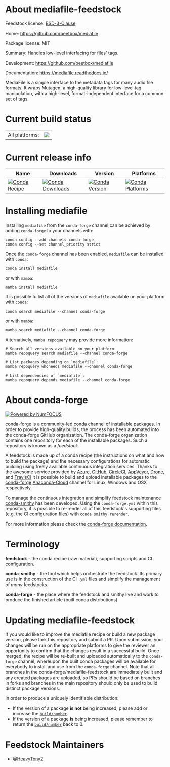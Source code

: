 About mediafile-feedstock
=========================

Feedstock license: [BSD-3-Clause](https://github.com/conda-forge/mediafile-feedstock/blob/main/LICENSE.txt)

Home: https://github.com/beetbox/mediafile

Package license: MIT

Summary: Handles low-level interfacing for files' tags.

Development: https://github.com/beetbox/mediafile

Documentation: https://mediafile.readthedocs.io/

MediaFile is a simple interface to the metadata tags for many audio file formats. It wraps Mutagen, a high-quality library for low-level tag manipulation, with a high-level, format-independent interface for a common set of tags.


Current build status
====================


<table><tr><td>All platforms:</td>
    <td>
      <a href="https://dev.azure.com/conda-forge/feedstock-builds/_build/latest?definitionId=15324&branchName=main">
        <img src="https://dev.azure.com/conda-forge/feedstock-builds/_apis/build/status/mediafile-feedstock?branchName=main">
      </a>
    </td>
  </tr>
</table>

Current release info
====================

| Name | Downloads | Version | Platforms |
| --- | --- | --- | --- |
| [![Conda Recipe](https://img.shields.io/badge/recipe-mediafile-green.svg)](https://anaconda.org/conda-forge/mediafile) | [![Conda Downloads](https://img.shields.io/conda/dn/conda-forge/mediafile.svg)](https://anaconda.org/conda-forge/mediafile) | [![Conda Version](https://img.shields.io/conda/vn/conda-forge/mediafile.svg)](https://anaconda.org/conda-forge/mediafile) | [![Conda Platforms](https://img.shields.io/conda/pn/conda-forge/mediafile.svg)](https://anaconda.org/conda-forge/mediafile) |

Installing mediafile
====================

Installing `mediafile` from the `conda-forge` channel can be achieved by adding `conda-forge` to your channels with:

```
conda config --add channels conda-forge
conda config --set channel_priority strict
```

Once the `conda-forge` channel has been enabled, `mediafile` can be installed with `conda`:

```
conda install mediafile
```

or with `mamba`:

```
mamba install mediafile
```

It is possible to list all of the versions of `mediafile` available on your platform with `conda`:

```
conda search mediafile --channel conda-forge
```

or with `mamba`:

```
mamba search mediafile --channel conda-forge
```

Alternatively, `mamba repoquery` may provide more information:

```
# Search all versions available on your platform:
mamba repoquery search mediafile --channel conda-forge

# List packages depending on `mediafile`:
mamba repoquery whoneeds mediafile --channel conda-forge

# List dependencies of `mediafile`:
mamba repoquery depends mediafile --channel conda-forge
```


About conda-forge
=================

[![Powered by
NumFOCUS](https://img.shields.io/badge/powered%20by-NumFOCUS-orange.svg?style=flat&colorA=E1523D&colorB=007D8A)](https://numfocus.org)

conda-forge is a community-led conda channel of installable packages.
In order to provide high-quality builds, the process has been automated into the
conda-forge GitHub organization. The conda-forge organization contains one repository
for each of the installable packages. Such a repository is known as a *feedstock*.

A feedstock is made up of a conda recipe (the instructions on what and how to build
the package) and the necessary configurations for automatic building using freely
available continuous integration services. Thanks to the awesome service provided by
[Azure](https://azure.microsoft.com/en-us/services/devops/), [GitHub](https://github.com/),
[CircleCI](https://circleci.com/), [AppVeyor](https://www.appveyor.com/),
[Drone](https://cloud.drone.io/welcome), and [TravisCI](https://travis-ci.com/)
it is possible to build and upload installable packages to the
[conda-forge](https://anaconda.org/conda-forge) [Anaconda-Cloud](https://anaconda.org/)
channel for Linux, Windows and OSX respectively.

To manage the continuous integration and simplify feedstock maintenance
[conda-smithy](https://github.com/conda-forge/conda-smithy) has been developed.
Using the ``conda-forge.yml`` within this repository, it is possible to re-render all of
this feedstock's supporting files (e.g. the CI configuration files) with ``conda smithy rerender``.

For more information please check the [conda-forge documentation](https://conda-forge.org/docs/).

Terminology
===========

**feedstock** - the conda recipe (raw material), supporting scripts and CI configuration.

**conda-smithy** - the tool which helps orchestrate the feedstock.
                   Its primary use is in the construction of the CI ``.yml`` files
                   and simplify the management of *many* feedstocks.

**conda-forge** - the place where the feedstock and smithy live and work to
                  produce the finished article (built conda distributions)


Updating mediafile-feedstock
============================

If you would like to improve the mediafile recipe or build a new
package version, please fork this repository and submit a PR. Upon submission,
your changes will be run on the appropriate platforms to give the reviewer an
opportunity to confirm that the changes result in a successful build. Once
merged, the recipe will be re-built and uploaded automatically to the
`conda-forge` channel, whereupon the built conda packages will be available for
everybody to install and use from the `conda-forge` channel.
Note that all branches in the conda-forge/mediafile-feedstock are
immediately built and any created packages are uploaded, so PRs should be based
on branches in forks and branches in the main repository should only be used to
build distinct package versions.

In order to produce a uniquely identifiable distribution:
 * If the version of a package **is not** being increased, please add or increase
   the [``build/number``](https://docs.conda.io/projects/conda-build/en/latest/resources/define-metadata.html#build-number-and-string).
 * If the version of a package **is** being increased, please remember to return
   the [``build/number``](https://docs.conda.io/projects/conda-build/en/latest/resources/define-metadata.html#build-number-and-string)
   back to 0.

Feedstock Maintainers
=====================

* [@HeavyTony2](https://github.com/HeavyTony2/)

